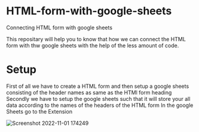 # HTML-form-with-google-sheets
Connecting HTML form with google sheets

This repositary will help you to know that how we can connect the HTML form with thw google sheets with the help of the less amount of code.

# Setup
First of all we have to create a HTML form and then setup a google sheets consisting of the header names as same as the HTMl form heading
Secondly we have to setup the google sheets such that it will store your all data according to the names of the headers of the HTML form
In the google Sheets go to the Extension 
 
![Screenshot 2022-11-01 174249](https://user-images.githubusercontent.com/109857735/199230410-a24a56b4-a591-431d-8420-0ba2d6f8e3d4.jpg)
